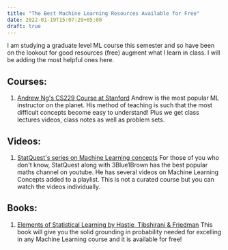 ```yaml
---
title: "The Best Machine Learning Resources Available for Free"
date: 2022-01-19T15:07:29+05:00
draft: true
---
```


I am studying a graduate level ML course this semester and so have been on the lookout for good resources (free) augment what I learn in class. I will be adding the most helpful ones here.

## Courses:
1. [Andrew Ng's CS229 Course at Stanford](http://cs229.stanford.edu/syllabus-autumn2018.html)
Andrew is the most popular ML instructor on the planet. His method of teaching is such that the most difficult concepts become easy to understand! Plus we get class lectures videos, class notes as well as problem sets. 

## Videos:
1. [StatQuest's series on Machine Learning concepts](https://www.youtube.com/watch?v=Gv9_4yMHFhI&list=PLblh5JKOoLUICTaGLRoHQDuF_7q2GfuJF)
For those of you who don't know, StatQuest along with 3Blue1Brown has the best popular maths channel on youtube. He has several videos on Machine Learning Concepts added to a playlist. This is not a curated course but you can watch the videos individually. 

## Books:
1. [Elements of Statistical Learning by Hastie, Tibshirani & Friedman](https://hastie.su.domains/ElemStatLearn/)
This book will give you the solid grounding in probability needed for excelling in any Machine Learning course and it is available for free!
